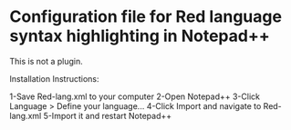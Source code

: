 # Configuration file for Red language syntax highlighting in Notepad++

This is not a plugin.

Installation Instructions:

1-Save Red-lang.xml to your computer
2-Open Notepad++
3-Click Language > Define your language...
4-Click Import and navigate to Red-lang.xml
5-Import it and restart Notepad++
    


